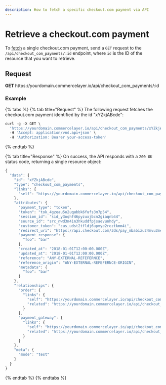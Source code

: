 ```yaml
---
description: How to fetch a specific checkout.com payment via API
---
```


# Retrieve a checkout.com payment

To <a href="https://docs.commercelayer.io/developers/fetching-resources" target="_blank">fetch</a> a single checkout.com payment, send a `GET` request to the `/api/checkout_com_payments/:id` endpoint, where `id` is the ID of the resource that you want to retrieve.

## Request

**GET** https://<i></i>yourdomain.commercelayer.io/api/checkout_com_payments/:id

### **Example**

{% tabs %}
{% tab title="Request" %}
The following request fetches the checkout.com payment identified by the id "xYZkjABcde":

```javascript
curl -g -X GET \
  'https://yourdomain.commercelayer.io/api/checkout_com_payments/xYZkjABcde' \
  -H 'Accept: application/vnd.api+json' \
  -H 'Authorization: Bearer your-access-token'
```
{% endtab %}

{% tab title="Response" %}
On success, the API responds with a `200 OK` status code, returning a single resource object:

```javascript
{
  "data": {
    "id": "xYZkjABcde",
    "type": "checkout_com_payments",
    "links": {
      "self": "https://yourdomain.commercelayer.io/api/checkout_com_payments/xYZkjABcde"
    },
    "attributes": {
      "payment_type": "token",
      "token": "tok_4gzeau5o2uqubbk6fufs3m7p54",
      "session_id": "sid_y3oqhf46pyzuxjbcn2giaqnb44",
      "source_id": "src_nwd3m4in3hkuddfpjsaevunhdy",
      "customer_token": "cus_udst2tfldj6upmye2reztkmm4i",
      "redirect_uri": "https://api.checkout.com/3ds/pay_mbabizu24mvu3mela5njyhpit4",
      "payment_response": {
        "foo": "bar"
      },
      "created_at": "2018-01-01T12:00:00.000Z",
      "updated_at": "2018-01-01T12:00:00.000Z",
      "reference": "ANY-EXTERNAL-REFEFERNCE",
      "reference_origin": "ANY-EXTERNAL-REFEFERNCE-ORIGIN",
      "metadata": {
        "foo": "bar"
      }
    },
    "relationships": {
      "order": {
        "links": {
          "self": "https://yourdomain.commercelayer.io/api/checkout_com_payments/xYZkjABcde/relationships/order",
          "related": "https://yourdomain.commercelayer.io/api/checkout_com_payments/xYZkjABcde/order"
        }
      },
      "payment_gateway": {
        "links": {
          "self": "https://yourdomain.commercelayer.io/api/checkout_com_payments/xYZkjABcde/relationships/payment_gateway",
          "related": "https://yourdomain.commercelayer.io/api/checkout_com_payments/xYZkjABcde/payment_gateway"
        }
      }
    },
    "meta": {
      "mode": "test"
    }
  }
}
```
{% endtab %}
{% endtabs %}

